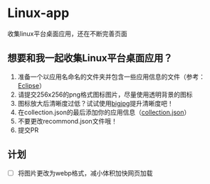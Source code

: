# Linux-app
收集linux平台桌面应用，还在不断完善页面
## 想要和我一起收集Linux平台桌面应用？
1. 准备一个以应用名命名的文件夹并包含一些应用信息的文件（参考：[Eclipse](../../tree/master/data/Eclipse)）
1. 请提交256x256的png格式图标图片，尽量使用透明背景的图标
1. 图标放大后清晰度过低？试试使用[bigjpg](https://bigjpg.com/)提升清晰度吧！
1. 在collection.json的最后添加你的应用信息（[collection.json](../../tree/master/data/collection.json)）
1. 不要更改recommond.json文件哦！
1. 提交PR
## 计划
- [ ] 将图片更改为webp格式，减小体积加快网页加载
